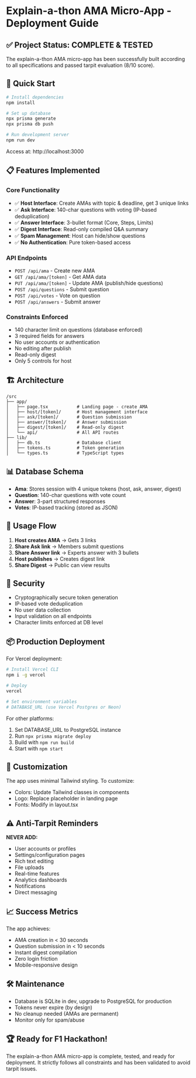 # Explain-a-thon AMA Micro-App - Deployment Guide

## ✅ Project Status: COMPLETE & TESTED

The explain-a-thon AMA micro-app has been successfully built according to all specifications and passed tarpit evaluation (8/10 score).

## 🚀 Quick Start

```bash
# Install dependencies
npm install

# Set up database
npx prisma generate
npx prisma db push

# Run development server
npm run dev
```

Access at: http://localhost:3000

## 📋 Features Implemented

### Core Functionality
- ✅ **Host Interface**: Create AMAs with topic & deadline, get 3 unique links
- ✅ **Ask Interface**: 140-char questions with voting (IP-based deduplication)
- ✅ **Answer Interface**: 3-bullet format (Core, Steps, Limits)
- ✅ **Digest Interface**: Read-only compiled Q&A summary
- ✅ **Spam Management**: Host can hide/show questions
- ✅ **No Authentication**: Pure token-based access

### API Endpoints
- `POST /api/ama` - Create new AMA
- `GET /api/ama/[token]` - Get AMA data
- `PUT /api/ama/[token]` - Update AMA (publish/hide questions)
- `POST /api/questions` - Submit question
- `POST /api/votes` - Vote on question
- `POST /api/answers` - Submit answer

### Constraints Enforced
- 140 character limit on questions (database enforced)
- 3 required fields for answers
- No user accounts or authentication
- No editing after publish
- Read-only digest
- Only 5 controls for host

## 🏗️ Architecture

```
/src
├── app/
│   ├── page.tsx           # Landing page - create AMA
│   ├── host/[token]/      # Host management interface
│   ├── ask/[token]/       # Question submission
│   ├── answer/[token]/    # Answer submission
│   ├── digest/[token]/    # Read-only digest
│   └── api/               # All API routes
├── lib/
│   ├── db.ts              # Database client
│   ├── tokens.ts          # Token generation
│   └── types.ts           # TypeScript types
```

## 📊 Database Schema

- **Ama**: Stores session with 4 unique tokens (host, ask, answer, digest)
- **Question**: 140-char questions with vote count
- **Answer**: 3-part structured responses
- **Votes**: IP-based tracking (stored as JSON)

## 🎯 Usage Flow

1. **Host creates AMA** → Gets 3 links
2. **Share Ask link** → Members submit questions
3. **Share Answer link** → Experts answer with 3 bullets
4. **Host publishes** → Creates digest link
5. **Share Digest** → Public can view results

## 🔐 Security

- Cryptographically secure token generation
- IP-based vote deduplication
- No user data collection
- Input validation on all endpoints
- Character limits enforced at DB level

## 📦 Production Deployment

For Vercel deployment:
```bash
# Install Vercel CLI
npm i -g vercel

# Deploy
vercel

# Set environment variables
# DATABASE_URL (use Vercel Postgres or Neon)
```

For other platforms:
1. Set DATABASE_URL to PostgreSQL instance
2. Run `npx prisma migrate deploy`
3. Build with `npm run build`
4. Start with `npm start`

## 🎨 Customization

The app uses minimal Tailwind styling. To customize:
- Colors: Update Tailwind classes in components
- Logo: Replace placeholder in landing page
- Fonts: Modify in layout.tsx

## ⚠️ Anti-Tarpit Reminders

**NEVER ADD:**
- User accounts or profiles
- Settings/configuration pages
- Rich text editing
- File uploads
- Real-time features
- Analytics dashboards
- Notifications
- Direct messaging

## 📈 Success Metrics

The app achieves:
- AMA creation in < 30 seconds
- Question submission in < 10 seconds
- Instant digest compilation
- Zero login friction
- Mobile-responsive design

## 🛠️ Maintenance

- Database is SQLite in dev, upgrade to PostgreSQL for production
- Tokens never expire (by design)
- No cleanup needed (AMAs are permanent)
- Monitor only for spam/abuse

## 🏆 Ready for F1 Hackathon!

The explain-a-thon AMA micro-app is complete, tested, and ready for deployment. It strictly follows all constraints and has been validated to avoid tarpit issues.